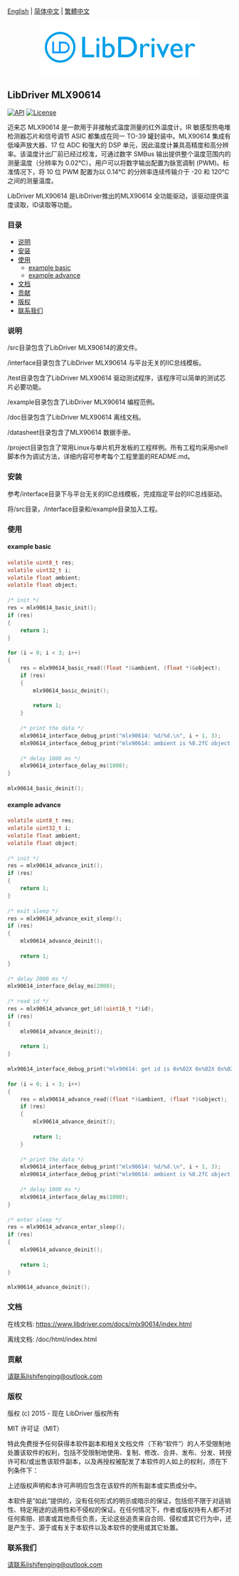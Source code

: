 [English](/README.md) | [ 简体中文](/README_zh-Hans.md) | [繁體中文](/README_zh-Hant.md)

<div align=center>
<img src="/doc/image/logo.png"/>
</div>

## LibDriver MLX90614 

[![API](https://img.shields.io/badge/api-reference-blue)](https://www.libdriver.com/docs/mlx90614/index.html) [![License](https://img.shields.io/badge/license-MIT-brightgreen.svg)](/LICENSE)

迈来芯 MLX90614 是一款用于非接触式温度测量的红外温度计。IR 敏感型热电堆检测器芯片和信号调节 ASIC 都集成在同一 TO-39 罐封装中。MLX90614 集成有低噪声放大器、17 位 ADC 和强大的 DSP 单元，因此温度计兼具高精度和高分辨率。该温度计出厂前已经过校准，可通过数字 SMBus 输出提供整个温度范围内的测量温度（分辨率为 0.02°C）。用户可以将数字输出配置为脉宽调制 (PWM)。标准情况下，将 10 位 PWM 配置为以 0.14°C 的分辨率连续传输介于 -20 和 120°C 之间的测量温度。

LibDriver MLX90614 是LibDriver推出的MLX90614 全功能驱动，该驱动提供温度读取，ID读取等功能。

### 目录

  - [说明](#说明)
  - [安装](#安装)
  - [使用](#使用)
    - [example basic](#example-basic)
    - [example advance](#example-advance)
  - [文档](#文档)
  - [贡献](#贡献)
  - [版权](#版权)
  - [联系我们](#联系我们)

### 说明

/src目录包含了LibDriver MLX90614的源文件。

/interface目录包含了LibDriver MLX90614 与平台无关的IIC总线模板。

/test目录包含了LibDriver MLX90614 驱动测试程序，该程序可以简单的测试芯片必要功能。

/example目录包含了LibDriver MLX90614 编程范例。

/doc目录包含了LibDriver MLX90614 离线文档。

/datasheet目录包含了MLX90614 数据手册。

/project目录包含了常用Linux与单片机开发板的工程样例。所有工程均采用shell脚本作为调试方法，详细内容可参考每个工程里面的README.md。

### 安装

参考/interface目录下与平台无关的IIC总线模板，完成指定平台的IIC总线驱动。

将/src目录，/interface目录和/example目录加入工程。

### 使用

#### example basic

```C
volatile uint8_t res;
volatile uint32_t i;
volatile float ambient;
volatile float object;

/* init */
res = mlx90614_basic_init();
if (res)
{
    return 1;
}

for (i = 0; i < 3; i++)
{
    res = mlx90614_basic_read((float *)&ambient, (float *)&object);
    if (res)
    {
        mlx90614_basic_deinit();

        return 1;
    }

    /* print the data */
    mlx90614_interface_debug_print("mlx90614: %d/%d.\n", i + 1, 3);
    mlx90614_interface_debug_print("mlx90614: ambient is %0.2fC object is %0.2fC.\n", ambient, object);

    /* delay 1000 ms */
    mlx90614_interface_delay_ms(1000);
}

mlx90614_basic_deinit();
```

#### example advance

```C
volatile uint8_t res;
volatile uint32_t i;
volatile float ambient;
volatile float object;

/* init */
res = mlx90614_advance_init();
if (res)
{
    return 1;
}

/* exit sleep */
res = mlx90614_advance_exit_sleep();
if (res)
{
    mlx90614_advance_deinit();

    return 1;
}

/* delay 2000 ms */
mlx90614_interface_delay_ms(2000);

/* read id */
res = mlx90614_advance_get_id((uint16_t *)id);
if (res)
{
    mlx90614_advance_deinit();

    return 1;
}

mlx90614_interface_debug_print("mlx90614: get id is 0x%02X 0x%02X 0x%02X 0x%02X.\n", id[0], id[1], id[2], id[3]);

for (i = 0; i < 3; i++)
{
    res = mlx90614_advance_read((float *)&ambient, (float *)&object);
    if (res)
    {
        mlx90614_advance_deinit();

        return 1;
    }

    /* print the data */
    mlx90614_interface_debug_print("mlx90614: %d/%d.\n", i + 1, 3);
    mlx90614_interface_debug_print("mlx90614: ambient is %0.2fC object is %0.2fC.\n", ambient, object);

    /* delay 1000 ms */
    mlx90614_interface_delay_ms(1000);
}

/* enter sleep */
res = mlx90614_advance_enter_sleep();
if (res)
{
    mlx90614_advance_deinit();

    return 1;
}

mlx90614_advance_deinit();
```

### 文档

在线文档: https://www.libdriver.com/docs/mlx90614/index.html

离线文档: /doc/html/index.html

### 贡献

请联系lishifenging@outlook.com

### 版权

版权 (c) 2015 - 现在 LibDriver 版权所有

MIT 许可证（MIT）

特此免费授予任何获得本软件副本和相关文档文件（下称“软件”）的人不受限制地处置该软件的权利，包括不受限制地使用、复制、修改、合并、发布、分发、转授许可和/或出售该软件副本，以及再授权被配发了本软件的人如上的权利，须在下列条件下：

上述版权声明和本许可声明应包含在该软件的所有副本或实质成分中。

本软件是“如此”提供的，没有任何形式的明示或暗示的保证，包括但不限于对适销性、特定用途的适用性和不侵权的保证。在任何情况下，作者或版权持有人都不对任何索赔、损害或其他责任负责，无论这些追责来自合同、侵权或其它行为中，还是产生于、源于或有关于本软件以及本软件的使用或其它处置。

### 联系我们

请联系lishifenging@outlook.com